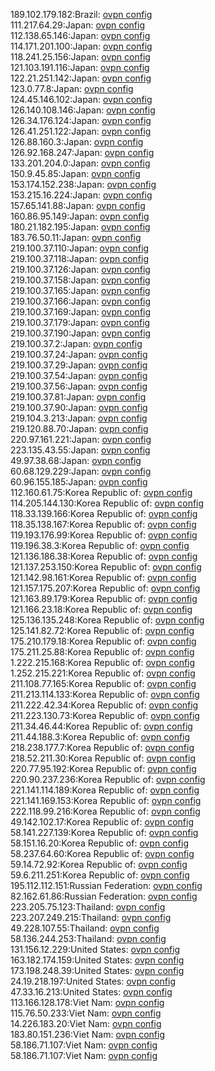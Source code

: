 189.102.179.182:Brazil: [ovpn config](vpn/189_102_179_182.ovpn)  
111.217.64.29:Japan: [ovpn config](vpn/111_217_64_29.ovpn)  
112.138.65.146:Japan: [ovpn config](vpn/112_138_65_146.ovpn)  
114.171.201.100:Japan: [ovpn config](vpn/114_171_201_100.ovpn)  
118.241.25.156:Japan: [ovpn config](vpn/118_241_25_156.ovpn)  
121.103.191.116:Japan: [ovpn config](vpn/121_103_191_116.ovpn)  
122.21.251.142:Japan: [ovpn config](vpn/122_21_251_142.ovpn)  
123.0.77.8:Japan: [ovpn config](vpn/123_0_77_8.ovpn)  
124.45.146.102:Japan: [ovpn config](vpn/124_45_146_102.ovpn)  
126.140.108.146:Japan: [ovpn config](vpn/126_140_108_146.ovpn)  
126.34.176.124:Japan: [ovpn config](vpn/126_34_176_124.ovpn)  
126.41.251.122:Japan: [ovpn config](vpn/126_41_251_122.ovpn)  
126.88.160.3:Japan: [ovpn config](vpn/126_88_160_3.ovpn)  
126.92.168.247:Japan: [ovpn config](vpn/126_92_168_247.ovpn)  
133.201.204.0:Japan: [ovpn config](vpn/133_201_204_0.ovpn)  
150.9.45.85:Japan: [ovpn config](vpn/150_9_45_85.ovpn)  
153.174.152.238:Japan: [ovpn config](vpn/153_174_152_238.ovpn)  
153.215.16.224:Japan: [ovpn config](vpn/153_215_16_224.ovpn)  
157.65.141.88:Japan: [ovpn config](vpn/157_65_141_88.ovpn)  
160.86.95.149:Japan: [ovpn config](vpn/160_86_95_149.ovpn)  
180.21.182.195:Japan: [ovpn config](vpn/180_21_182_195.ovpn)  
183.76.50.11:Japan: [ovpn config](vpn/183_76_50_11.ovpn)  
219.100.37.110:Japan: [ovpn config](vpn/219_100_37_110.ovpn)  
219.100.37.118:Japan: [ovpn config](vpn/219_100_37_118.ovpn)  
219.100.37.126:Japan: [ovpn config](vpn/219_100_37_126.ovpn)  
219.100.37.158:Japan: [ovpn config](vpn/219_100_37_158.ovpn)  
219.100.37.165:Japan: [ovpn config](vpn/219_100_37_165.ovpn)  
219.100.37.166:Japan: [ovpn config](vpn/219_100_37_166.ovpn)  
219.100.37.169:Japan: [ovpn config](vpn/219_100_37_169.ovpn)  
219.100.37.179:Japan: [ovpn config](vpn/219_100_37_179.ovpn)  
219.100.37.190:Japan: [ovpn config](vpn/219_100_37_190.ovpn)  
219.100.37.2:Japan: [ovpn config](vpn/219_100_37_2.ovpn)  
219.100.37.24:Japan: [ovpn config](vpn/219_100_37_24.ovpn)  
219.100.37.29:Japan: [ovpn config](vpn/219_100_37_29.ovpn)  
219.100.37.54:Japan: [ovpn config](vpn/219_100_37_54.ovpn)  
219.100.37.56:Japan: [ovpn config](vpn/219_100_37_56.ovpn)  
219.100.37.81:Japan: [ovpn config](vpn/219_100_37_81.ovpn)  
219.100.37.90:Japan: [ovpn config](vpn/219_100_37_90.ovpn)  
219.104.3.213:Japan: [ovpn config](vpn/219_104_3_213.ovpn)  
219.120.88.70:Japan: [ovpn config](vpn/219_120_88_70.ovpn)  
220.97.161.221:Japan: [ovpn config](vpn/220_97_161_221.ovpn)  
223.135.43.55:Japan: [ovpn config](vpn/223_135_43_55.ovpn)  
49.97.38.68:Japan: [ovpn config](vpn/49_97_38_68.ovpn)  
60.68.129.229:Japan: [ovpn config](vpn/60_68_129_229.ovpn)  
60.96.155.185:Japan: [ovpn config](vpn/60_96_155_185.ovpn)  
112.160.61.75:Korea Republic of: [ovpn config](vpn/112_160_61_75.ovpn)  
114.205.144.130:Korea Republic of: [ovpn config](vpn/114_205_144_130.ovpn)  
118.33.139.166:Korea Republic of: [ovpn config](vpn/118_33_139_166.ovpn)  
118.35.138.167:Korea Republic of: [ovpn config](vpn/118_35_138_167.ovpn)  
119.193.176.99:Korea Republic of: [ovpn config](vpn/119_193_176_99.ovpn)  
119.196.38.3:Korea Republic of: [ovpn config](vpn/119_196_38_3.ovpn)  
121.136.186.38:Korea Republic of: [ovpn config](vpn/121_136_186_38.ovpn)  
121.137.253.150:Korea Republic of: [ovpn config](vpn/121_137_253_150.ovpn)  
121.142.98.161:Korea Republic of: [ovpn config](vpn/121_142_98_161.ovpn)  
121.157.175.207:Korea Republic of: [ovpn config](vpn/121_157_175_207.ovpn)  
121.163.89.179:Korea Republic of: [ovpn config](vpn/121_163_89_179.ovpn)  
121.166.23.18:Korea Republic of: [ovpn config](vpn/121_166_23_18.ovpn)  
125.136.135.248:Korea Republic of: [ovpn config](vpn/125_136_135_248.ovpn)  
125.141.82.72:Korea Republic of: [ovpn config](vpn/125_141_82_72.ovpn)  
175.210.179.18:Korea Republic of: [ovpn config](vpn/175_210_179_18.ovpn)  
175.211.25.88:Korea Republic of: [ovpn config](vpn/175_211_25_88.ovpn)  
1.222.215.168:Korea Republic of: [ovpn config](vpn/1_222_215_168.ovpn)  
1.252.215.221:Korea Republic of: [ovpn config](vpn/1_252_215_221.ovpn)  
211.108.77.165:Korea Republic of: [ovpn config](vpn/211_108_77_165.ovpn)  
211.213.114.133:Korea Republic of: [ovpn config](vpn/211_213_114_133.ovpn)  
211.222.42.34:Korea Republic of: [ovpn config](vpn/211_222_42_34.ovpn)  
211.223.130.73:Korea Republic of: [ovpn config](vpn/211_223_130_73.ovpn)  
211.34.46.44:Korea Republic of: [ovpn config](vpn/211_34_46_44.ovpn)  
211.44.188.3:Korea Republic of: [ovpn config](vpn/211_44_188_3.ovpn)  
218.238.177.7:Korea Republic of: [ovpn config](vpn/218_238_177_7.ovpn)  
218.52.211.30:Korea Republic of: [ovpn config](vpn/218_52_211_30.ovpn)  
220.77.95.192:Korea Republic of: [ovpn config](vpn/220_77_95_192.ovpn)  
220.90.237.236:Korea Republic of: [ovpn config](vpn/220_90_237_236.ovpn)  
221.141.114.189:Korea Republic of: [ovpn config](vpn/221_141_114_189.ovpn)  
221.141.169.153:Korea Republic of: [ovpn config](vpn/221_141_169_153.ovpn)  
222.118.99.216:Korea Republic of: [ovpn config](vpn/222_118_99_216.ovpn)  
49.142.102.17:Korea Republic of: [ovpn config](vpn/49_142_102_17.ovpn)  
58.141.227.139:Korea Republic of: [ovpn config](vpn/58_141_227_139.ovpn)  
58.151.16.20:Korea Republic of: [ovpn config](vpn/58_151_16_20.ovpn)  
58.237.64.60:Korea Republic of: [ovpn config](vpn/58_237_64_60.ovpn)  
59.14.72.92:Korea Republic of: [ovpn config](vpn/59_14_72_92.ovpn)  
59.6.211.251:Korea Republic of: [ovpn config](vpn/59_6_211_251.ovpn)  
195.112.112.151:Russian Federation: [ovpn config](vpn/195_112_112_151.ovpn)  
82.162.61.86:Russian Federation: [ovpn config](vpn/82_162_61_86.ovpn)  
223.205.75.123:Thailand: [ovpn config](vpn/223_205_75_123.ovpn)  
223.207.249.215:Thailand: [ovpn config](vpn/223_207_249_215.ovpn)  
49.228.107.55:Thailand: [ovpn config](vpn/49_228_107_55.ovpn)  
58.136.244.253:Thailand: [ovpn config](vpn/58_136_244_253.ovpn)  
131.156.12.229:United States: [ovpn config](vpn/131_156_12_229.ovpn)  
163.182.174.159:United States: [ovpn config](vpn/163_182_174_159.ovpn)  
173.198.248.39:United States: [ovpn config](vpn/173_198_248_39.ovpn)  
24.19.218.197:United States: [ovpn config](vpn/24_19_218_197.ovpn)  
47.33.16.213:United States: [ovpn config](vpn/47_33_16_213.ovpn)  
113.166.128.178:Viet Nam: [ovpn config](vpn/113_166_128_178.ovpn)  
115.76.50.233:Viet Nam: [ovpn config](vpn/115_76_50_233.ovpn)  
14.226.183.20:Viet Nam: [ovpn config](vpn/14_226_183_20.ovpn)  
183.80.151.236:Viet Nam: [ovpn config](vpn/183_80_151_236.ovpn)  
58.186.71.107:Viet Nam: [ovpn config](vpn/58_186_71_107.ovpn)  
58.186.71.107:Viet Nam: [ovpn config](vpn/58_186_71_107.ovpn)  
